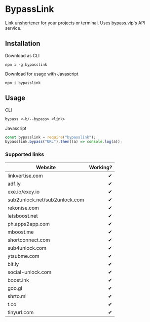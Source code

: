 # BypassLink

Link unshortener for your projects or terminal. Uses bypass.vip's API service.

## Installation

Download as CLI

```
npm i -g bypasslink
```

Download for usage with Javascript

```
npm i bypasslink
```

## Usage

CLI

```
bypass <-b/--bypass> <link>
```

Javascript

```javascript
const bypasslink = require("bypasslink");
bypasslink.bypass("URL").then((a) => console.log(a));
```

### Supported links

| Website                       | Working? |
| ----------------------------- | -------: |
| linkvertise.com               |        ✔ |
| adf.ly                        |        ✔ |
| exe.io/exey.io                |        ✔ |
| sub2unlock.net/sub2unlock.com |        ✔ |
| rekonise.com                  |        ✔ |
| letsboost.net                 |        ✔ |
| ph.apps2app.com               |        ✔ |
| mboost.me                     |        ✔ |
| shortconnect.com              |        ✔ |
| sub4unlock.com                |        ✔ |
| ytsubme.com                   |        ✔ |
| bit.ly                        |        ✔ |
| social-unlock.com             |        ✔ |
| boost.ink                     |        ✔ |
| goo.gl                        |        ✔ |
| shrto.ml                      |        ✔ |
| t.co                          |        ✔ |
| tinyurl.com                   |        ✔ |

